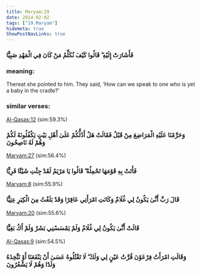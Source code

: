 ```yaml
---
title: Maryam:29
date: 2014-02-02
tags: ["19.Maryam"]
hidemeta: true 
ShowPostNavLinks: true 
---
```

### فَأَشَارَتْ إِلَيْهِ ۖ قَالُوا كَيْفَ نُكَلِّمُ مَنْ كَانَ فِي الْمَهْدِ صَبِيًّا
### meaning: 
Thereat she pointed to him. They said, ‘How can we speak to one who is yet a baby in the cradle?’
### similar verses: 

[Al-Qasas:12](/28/12) (sim:59.3%)

### وَحَرَّمْنَا عَلَيْهِ الْمَرَاضِعَ مِنْ قَبْلُ فَقَالَتْ هَلْ أَدُلُّكُمْ عَلَىٰ أَهْلِ بَيْتٍ يَكْفُلُونَهُ لَكُمْ وَهُمْ لَهُ نَاصِحُونَ

[Maryam:27](/19/27) (sim:56.4%)

### فَأَتَتْ بِهِ قَوْمَهَا تَحْمِلُهُ ۖ قَالُوا يَا مَرْيَمُ لَقَدْ جِئْتِ شَيْئًا فَرِيًّا

[Maryam:8](/19/8) (sim:55.9%)

### قَالَ رَبِّ أَنَّىٰ يَكُونُ لِي غُلَامٌ وَكَانَتِ امْرَأَتِي عَاقِرًا وَقَدْ بَلَغْتُ مِنَ الْكِبَرِ عِتِيًّا

[Maryam:20](/19/20) (sim:55.6%)

### قَالَتْ أَنَّىٰ يَكُونُ لِي غُلَامٌ وَلَمْ يَمْسَسْنِي بَشَرٌ وَلَمْ أَكُ بَغِيًّا

[Al-Qasas:9](/28/9) (sim:54.5%)

### وَقَالَتِ امْرَأَتُ فِرْعَوْنَ قُرَّتُ عَيْنٍ لِي وَلَكَ ۖ لَا تَقْتُلُوهُ عَسَىٰ أَنْ يَنْفَعَنَا أَوْ نَتَّخِذَهُ وَلَدًا وَهُمْ لَا يَشْعُرُونَ
